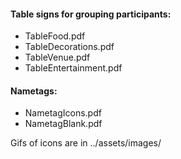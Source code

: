 #### Table signs for grouping participants:
* TableFood.pdf
* TableDecorations.pdf
* TableVenue.pdf
* TableEntertainment.pdf

#### Nametags:
* NametagIcons.pdf
* NametagBlank.pdf

Gifs of icons are in ../assets/images/

